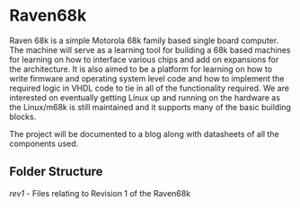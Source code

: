 # Raven68k
Raven 68k is a simple Motorola 68k family based single board computer. The machine will serve as a learning tool
for building a 68k based machines for learning on how to interface various chips and add on expansions for the
architecture. It is also aimed to be a platform for learning on how to write firmware and operating system level
code and how to implement the required logic in VHDL code to tie in all of the functionality required. We are
interested on eventually getting Linux up and running on the hardware as the Linux/m68k is still maintained and
it supports many of the basic building blocks.

The project will be documented to a blog along with datasheets of all the components used.

## Folder Structure
*rev1* - Files relating to Revision 1 of the Raven68k
